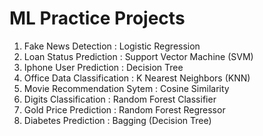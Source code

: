 # ML Practice Projects
<ol>
  <li>Fake News Detection : Logistic Regression <br></li>
  <li>Loan Status Prediction : Support Vector Machine (SVM) <br></li>
  <li>Iphone User Prediction : Decision Tree <br></li>
  <li>Office Data Classification : K Nearest Neighbors (KNN) <br></li>
  <li>Movie Recommendation Sytem : Cosine Similarity <br></li>
  <li>Digits Classification : Random Forest Classifier <br></li>
  <li> Gold Price Prediction : Random Forest Regressor <br></li>
  <li> Diabetes Prediction : Bagging (Decision Tree) <br></li>
</ol>
